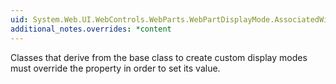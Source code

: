 ```yaml
---
uid: System.Web.UI.WebControls.WebParts.WebPartDisplayMode.AssociatedWithToolZone
additional_notes.overrides: *content
---
```


<p>Classes that derive from the <xref href="System.Web.UI.WebControls.WebParts.WebPartDisplayMode"></xref> base class to create custom display modes must override the <xref href="System.Web.UI.WebControls.WebParts.WebPartDisplayMode.AssociatedWithToolZone"></xref> property in order to set its value.</p>



